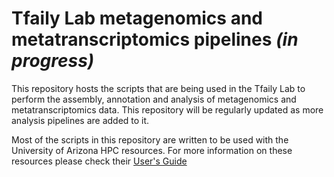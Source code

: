 # Tfaily Lab metagenomics and metatranscriptomics pipelines *(in progress)*

This repository hosts the scripts that are being used in the Tfaily Lab to perform the assembly, annotation and analysis of metagenomics and metatranscriptomics data.
This repository will be regularly updated as more analysis pipelines are added to it.

Most of the scripts in this repository are written to be used with the University of Arizona HPC resources. For more information on these resources please check their [User's Guide](https://public.confluence.arizona.edu/display/UAHPC/User+Guide)

